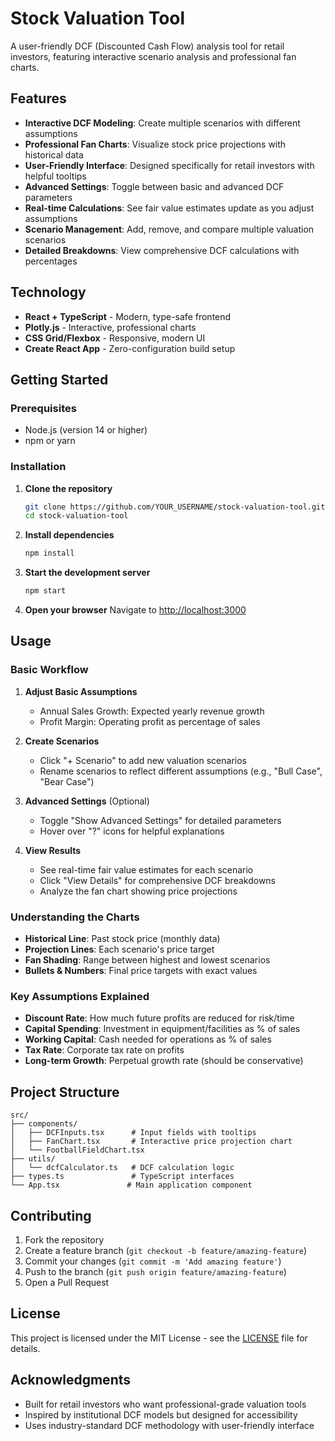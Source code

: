 # Stock Valuation Tool

A user-friendly DCF (Discounted Cash Flow) analysis tool for retail investors, featuring interactive scenario analysis and professional fan charts.

## Features

- **Interactive DCF Modeling**: Create multiple scenarios with different assumptions
- **Professional Fan Charts**: Visualize stock price projections with historical data
- **User-Friendly Interface**: Designed specifically for retail investors with helpful tooltips
- **Advanced Settings**: Toggle between basic and advanced DCF parameters
- **Real-time Calculations**: See fair value estimates update as you adjust assumptions
- **Scenario Management**: Add, remove, and compare multiple valuation scenarios
- **Detailed Breakdowns**: View comprehensive DCF calculations with percentages

## Technology

- **React + TypeScript** - Modern, type-safe frontend
- **Plotly.js** - Interactive, professional charts
- **CSS Grid/Flexbox** - Responsive, modern UI
- **Create React App** - Zero-configuration build setup

## Getting Started

### Prerequisites
- Node.js (version 14 or higher)
- npm or yarn

### Installation

1. **Clone the repository**
   ```bash
   git clone https://github.com/YOUR_USERNAME/stock-valuation-tool.git
   cd stock-valuation-tool
   ```

2. **Install dependencies**
   ```bash
   npm install
   ```

3. **Start the development server**
   ```bash
   npm start
   ```

4. **Open your browser**
   Navigate to [http://localhost:3000](http://localhost:3000)

## Usage

### Basic Workflow

1. **Adjust Basic Assumptions**
   - Annual Sales Growth: Expected yearly revenue growth
   - Profit Margin: Operating profit as percentage of sales

2. **Create Scenarios**
   - Click "+ Scenario" to add new valuation scenarios
   - Rename scenarios to reflect different assumptions (e.g., "Bull Case", "Bear Case")

3. **Advanced Settings** (Optional)
   - Toggle "Show Advanced Settings" for detailed parameters
   - Hover over "?" icons for helpful explanations

4. **View Results**
   - See real-time fair value estimates for each scenario
   - Click "View Details" for comprehensive DCF breakdowns
   - Analyze the fan chart showing price projections

### Understanding the Charts

- **Historical Line**: Past stock price (monthly data)
- **Projection Lines**: Each scenario's price target
- **Fan Shading**: Range between highest and lowest scenarios
- **Bullets & Numbers**: Final price targets with exact values

### Key Assumptions Explained

- **Discount Rate**: How much future profits are reduced for risk/time
- **Capital Spending**: Investment in equipment/facilities as % of sales
- **Working Capital**: Cash needed for operations as % of sales
- **Tax Rate**: Corporate tax rate on profits
- **Long-term Growth**: Perpetual growth rate (should be conservative)

## Project Structure

```
src/
├── components/
│   ├── DCFInputs.tsx      # Input fields with tooltips
│   ├── FanChart.tsx       # Interactive price projection chart
│   └── FootballFieldChart.tsx
├── utils/
│   └── dcfCalculator.ts   # DCF calculation logic
├── types.ts               # TypeScript interfaces
└── App.tsx               # Main application component
```

## Contributing

1. Fork the repository
2. Create a feature branch (`git checkout -b feature/amazing-feature`)
3. Commit your changes (`git commit -m 'Add amazing feature'`)
4. Push to the branch (`git push origin feature/amazing-feature`)
5. Open a Pull Request

## License

This project is licensed under the MIT License - see the [LICENSE](LICENSE) file for details.

## Acknowledgments

- Built for retail investors who want professional-grade valuation tools
- Inspired by institutional DCF models but designed for accessibility
- Uses industry-standard DCF methodology with user-friendly interface 